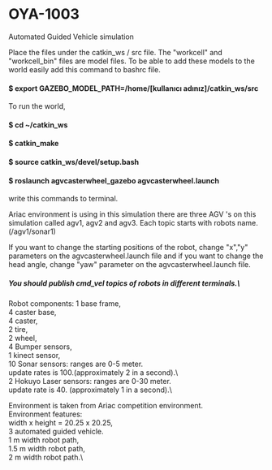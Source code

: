 # OYA-1003
Automated Guided Vehicle simulation

Place the files under the catkin_ws / src file. The "workcell" and "workcell_bin" files are model files.
To be able to add these models to the world easily add this command to bashrc file.
#### $ export GAZEBO_MODEL_PATH=/home/[kullanıcı adınız]/catkin_ws/src 
To run the world, 
#### $ cd ~/catkin_ws
#### $ catkin_make
#### $ source catkin_ws/devel/setup.bash
#### $ roslaunch agvcasterwheel_gazebo agvcasterwheel.launch 
write this commands to terminal.

Ariac environment is using in this simulation there are three AGV 's on this simulation called agv1, agv2 and agv3.
Each topic starts with robots name.(/agv1/sonar1)

If you want to change the starting positions of the robot, change "x","y" parameters on the agvcasterwheel.launch file and 
if you want to change the head angle, change "yaw" parameter on the agvcasterwheel.launch file.

##### You should publish cmd_vel topics of robots in different terminals.\

Robot components:
                  1 base frame,\
                  4 caster base,\
                  4 caster,\
                  2 tire,\
                  2 wheel,\
                  4 Bumper sensors,\
                  1 kinect sensor,\
                  10 Sonar sensors: ranges are 0-5 meter.\
                                    update rates is 100.(approximately 2 in a second).\               
                  2 Hokuyo Laser sensors: ranges are 0-30 meter.\
                                          update rate is 40. (approximately 1 in a second).\
                                          
Environment is taken from Ariac competition environment.               \
Environment features: \
                     width x height = 20.25 x 20.25,\
                     3 automated guided vehicle.\
                     1 m width robot path,\
                     1.5 m width robot path,\
                     2 m width robot path.\
                      
